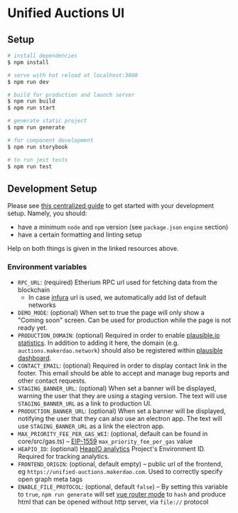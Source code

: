 # Unified Auctions UI

## Setup

```bash
# install dependencies
$ npm install

# serve with hot reload at localhost:3000
$ npm run dev

# build for production and launch server
$ npm run build
$ npm run start

# generate static project
$ npm run generate

# for component development
$ npm run storybook

# to run jest tests
$ npm run test
```

## Development Setup

Please see [this centralized guide](https://github.com/sidestream-tech/guides/blob/main/frontend-development/README.md) to get started with your development setup. Namely, you should:

- have a minimum `node` and `npm` version (see `package.json` `engine` section)
- have a certain formatting and linting setup

Help on both things is given in the linked resources above.

### Environment variables

- `RPC_URL`: (required) Etherium RPC url used for fetching data from the blockchain
    - In case [infura](https://infura.io/) url is used, we automatically add list of default networks
- `DEMO_MODE`: (optional) When set to true the page will only show a "Coming soon" screen. Can be used for production while the page is not ready yet.
- `PRODUCTION_DOMAIN`: (optional) Required in order to enable [plausible.io statistics](https://github.com/moritzsternemann/vue-plausible#configuration). In addition to adding it here, the domain (e.g. `auctions.makerdao.network`) should also be registered within [plausible dashboard](https://plausible.io/).
- `CONTACT_EMAIL`: (optional) Required in order to display contact link in the footer. This email should be able to accept and manage bug reports and other contact requests.
- `STAGING_BANNER_URL`: (optional) When set a banner will be displayed, warning the user that they are using a staging version. The text will use `STAGING_BANNER_URL` as a link to production UI.
- `PRODUCTION_BANNER_URL`: (optional) When set a banner will be displayed, notifying the user that they can also use an electron app. The text will use `STAGING_BANNER_URL` as a link the electron app.
- `MAX_PRIORITY_FEE_PER_GAS_WEI`: (optional, default can be found in core/src/gas.ts) – [EIP-1559](https://eips.ethereum.org/EIPS/eip-1559) `max_priority_fee_per_gas` value
- `HEAPIO_ID`: (optional) [HeapIO analytics](https://heapanalytics.com/) Project's Environment ID. Required for tracking analytics.
- `FRONTEND_ORIGIN`: (optional, default empty) – public url of the frontend, eg `https://unified-auctions.makerdao.com`. Used to correctly specify open graph meta tags
- `ENABLE_FILE_PROTOCOL`: (optional, default `false`) – By setting this variable to `true`, `npm run generate` will set [vue router mode](https://v3.router.vuejs.org/api/#mode) to `hash` and produce html that can be opened without http server, via `file://` protocol
